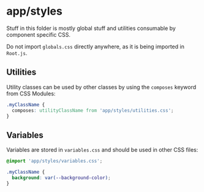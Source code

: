 # app/styles

Stuff in this folder is mostly global stuff and utilities consumable by component specific CSS.

Do not import `globals.css` directly anywhere, as it is being imported in `Root.js`.

## Utilities
Utility classes can be used by other classes by using the `composes` keyword from CSS Modules:
```css
.myClassName {
  composes: utilityClassName from 'app/styles/utilities.css';
}
```

## Variables
Variables are stored in `variables.css` and should be used in other CSS files:
```css
@import 'app/styles/variables.css';

.myClassName {
  background: var(--background-color);
}
```
